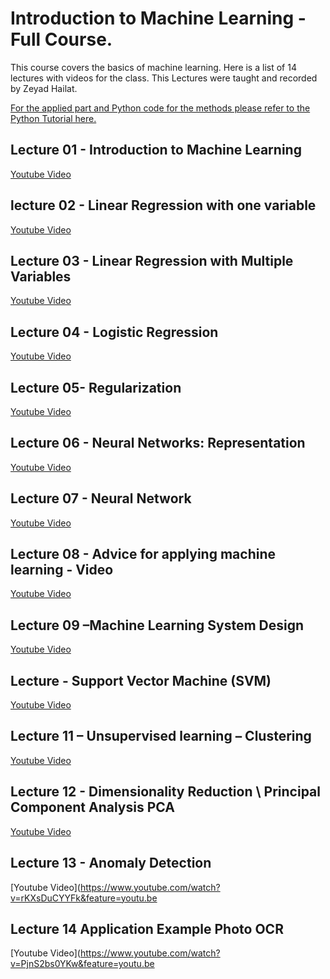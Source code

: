 # Introduction to Machine Learning - Full Course.
This course covers the basics of machine learning. Here is a list of 14 lectures with videos for the class.
This Lectures were taught and recorded by Zeyad Hailat.

[For the applied part and Python code for the methods please refer to the Python Tutorial here.](https://github.com/zhailat/Introduction-to-machine-learning-Python/blob/master/README.md)

## Lecture 01 - Introduction to Machine Learning
[Youtube Video](https://www.youtube.com/watch?v=82LjjOeDS7E&feature=youtu.be)

## lecture 02 - Linear Regression with one variable
[Youtube Video](https://www.youtube.com/watch?v=6tkxP5exYH0&feature=youtu.be)

## Lecture 03 - Linear Regression with Multiple Variables
[Youtube Video](https://www.youtube.com/watch?v=RR3mjo5T7IE&feature=youtu.be)

## Lecture 04 - Logistic Regression
[Youtube Video](https://www.youtube.com/watch?v=H370nQNj0UI&feature=youtu.be)

## Lecture 05- Regularization
[Youtube Video](https://www.youtube.com/watch?v=NlKsE7l4oU0&feature=youtu.be)

## Lecture 06 - Neural Networks: Representation
[Youtube Video](https://www.youtube.com/watch?v=Ll8mjZquWvc&feature=youtu.be)

## Lecture 07 - Neural Network
[Youtube Video](https://www.youtube.com/watch?v=yfkQ372ypUg&feature=youtu.be)

## Lecture 08 - Advice for applying machine learning - Video
[Youtube Video](https://www.youtube.com/watch?v=6tMd82VVyVM&feature=youtu.be)

## Lecture 09 –Machine Learning System Design
[Youtube Video](https://www.youtube.com/watch?v=bY-uBgkW1VI&feature=youtu.be)

## Lecture - Support Vector Machine (SVM)
[Youtube Video](https://www.youtube.com/watch?v=L1uMfw-IHcI&feature=youtu.be)

## Lecture 11 – Unsupervised learning – Clustering
[Youtube Video](https://www.youtube.com/watch?v=KP835GYW2Sk&feature=youtu.be)


## Lecture 12 - Dimensionality Reduction \ Principal Component Analysis PCA
[Youtube Video](https://www.youtube.com/watch?v=GxpZxvIIRDU&feature=youtu.be)


## Lecture 13 - Anomaly Detection
[Youtube Video](https://www.youtube.com/watch?v=rKXsDuCYYFk&feature=youtu.be

## Lecture 14 Application Example Photo OCR
[Youtube Video](https://www.youtube.com/watch?v=PjnS2bs0YKw&feature=youtu.be

